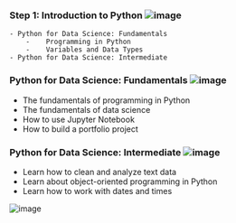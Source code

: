 ###  **Step 1: Introduction to Python** ![image](https://user-images.githubusercontent.com/65978629/114477065-f07b1380-9bd1-11eb-99cc-305b335e79b0.png)

    - Python for Data Science: Fundamentals
        -    Programming in Python    
        -    Variables and Data Types
    - Python for Data Science: Intermediate

### Python for Data Science: Fundamentals ![image](https://user-images.githubusercontent.com/65978629/114477065-f07b1380-9bd1-11eb-99cc-305b335e79b0.png)
* The fundamentals of programming in Python
* The fundamentals of data science
* How to use Jupyter Notebook
* How to build a portfolio project

### Python for Data Science: Intermediate ![image](https://user-images.githubusercontent.com/65978629/114477065-f07b1380-9bd1-11eb-99cc-305b335e79b0.png)

* Learn how to clean and analyze text data
* Learn about object-oriented programming in Python
* Learn how to work with dates and times

![image](https://user-images.githubusercontent.com/65978629/118894948-93166880-b8db-11eb-8a9e-952f944e7e71.png)
